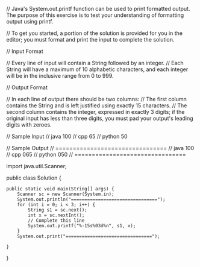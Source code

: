 // Java's System.out.printf function can be used to print formatted output. The purpose of this exercise is to test your understanding of formatting output using printf.

// To get you started, a portion of the solution is provided for you in the editor; you must format and print the input to complete the solution.

// Input Format

// Every line of input will contain a String followed by an integer.
// Each String will have a maximum of 10 alphabetic characters, and each integer will be in the inclusive range from 0 to 999.

// Output Format

// In each line of output there should be two columns:
// The first column contains the String and is left justified using exactly 15 characters.
// The second column contains the integer, expressed in exactly 3 digits; if the original input has less than three digits, you must pad your output's leading digits with zeroes.

// Sample Input
// java 100
// cpp 65
// python 50

// Sample Output
// ================================
// java           100 
// cpp            065 
// python         050 
// ================================

import java.util.Scanner;

public class Solution {

    public static void main(String[] args) {
        Scanner sc = new Scanner(System.in);
        System.out.println("================================");
        for (int i = 0; i < 3; i++) {
            String s1 = sc.next();
            int x = sc.nextInt();
            // Complete this line
            System.out.printf("%-15s%03d%n", s1, x);
        }
        System.out.print("================================");

    }
}